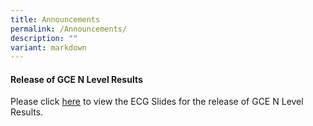 ```yaml
---
title: Announcements
permalink: /Announcements/
description: ""
variant: markdown
---
```

#### Release of GCE N Level Results

Please click [here](/files/Announcements/2023/Release_of_GCE_N_Level_Results_2023_Admin_ECG_Slides_for_Sch_Website) to view the ECG Slides for the release of GCE N Level Results.